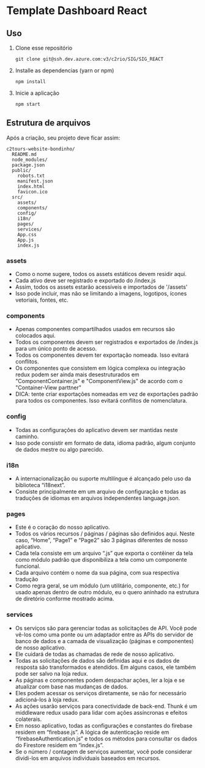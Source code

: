 # Template Dashboard React
## Uso

1. Clone esse repositório
   ```
   git clone git@ssh.dev.azure.com:v3/c2rio/SIG/SIG_REACT
   ```
2. Installe as dependencias (yarn or npm)
   ```
   npm install
   ```
3. Inicie a aplicação
   ```
   npm start
   ```



## Estrutura de arquivos

Após a criação, seu projeto deve ficar assim:

```
c2tours-website-bondinho/
  README.md
  node_modules/
  package.json
  public/
    robots.txt
    manifest.json
    index.html
    favicon.ico
  src/
    assets/
    components/
    config/
    i18n/
    pages/
    services/
    App.css
    App.js
    index.js
```

### assets

- Como o nome sugere, todos os assets estáticos devem residir aqui.
- Cada ativo deve ser registrado e exportado do /index.js 
- Assim, todos os assets estarão acessíveis e importados de '/assets' 
- Isso pode incluir, mas não se limitando a imagens, logotipos, ícones vetoriais, fontes, etc.



### components

- Apenas componentes compartilhados usados em recursos são colocados aqui.
- Todos os componentes devem ser registrados e exportados de /index.js para um único ponto de acesso.
- Todos os componentes devem ter exportação nomeada. Isso evitará conflitos.
- Os componentes que consistem em lógica complexa ou integração redux podem ser ainda mais desestruturados em "ComponentContainer.js" e "ComponentView.js" de acordo com o "Container-View parttner" 
- DICA: tente criar exportações nomeadas em vez de exportações padrão para todos os componentes. Isso evitará conflitos de nomenclatura.



### config

- Todas as configurações do aplicativo devem ser mantidas neste caminho.
- Isso pode consistir em formato de data, idioma padrão, algum conjunto de dados mestre ou algo parecido.


### i18n

- A internacionalização ou suporte multilíngue é alcançado pelo uso da biblioteca “i18next”. 
- Consiste principalmente em um arquivo de configuração e todas as traduções de idiomas em arquivos independentes language.json. 



### pages

- Este é o coração do nosso aplicativo.
- Todos os vários recursos / páginas / páginas são definidos aqui. Neste caso, “Home”, “Page1” e “Page2” são 3 páginas diferentes de nosso aplicativo.
- Cada tela consiste em um arquivo “.js” que exporta o contêiner da tela como módulo padrão que disponibiliza a tela como um componente funcional.
- Cada arquivo contém o nome da sua página, com sua respectiva tradução
- Como regra geral, se um módulo (um utilitário, componente, etc.) for usado apenas dentro de outro módulo, eu o quero aninhado na estrutura de diretório conforme mostrado acima.



### services

- Os serviços são para gerenciar todas as solicitações de API. Você pode vê-los como uma ponte ou um adaptador entre as APIs do servidor de banco de dados e a camada de visualização (páginas e componentes) de nosso aplicativo.
- Ele cuidará de todas as chamadas de rede de nosso aplicativo.
- Todas as solicitações de dados são definidas aqui e os dados de resposta são transformados e atendidos. Em alguns casos, ele também pode ser salvo na loja redux.
- As páginas e componentes podem despachar ações, ler a loja e se atualizar com base nas mudanças de dados.
- Eles podem acessar os serviços diretamente, se não for necessário adicioná-los à loja redux.
- As ações usarão serviços para conectividade de back-end. Thunk é um middleware redux usado para lidar com ações assíncronas e efeitos colaterais.
- Em nosso aplicativo, todas as configurações e constantes do firebase residem em “firebase.js”. A lógica de autenticação reside em “firebaseAuthentication.js” e todos os métodos para consultar os dados do Firestore residem em “index.js”.
- Se o número / contagem de serviços aumentar, você pode considerar dividi-los em arquivos individuais baseados em recursos.
